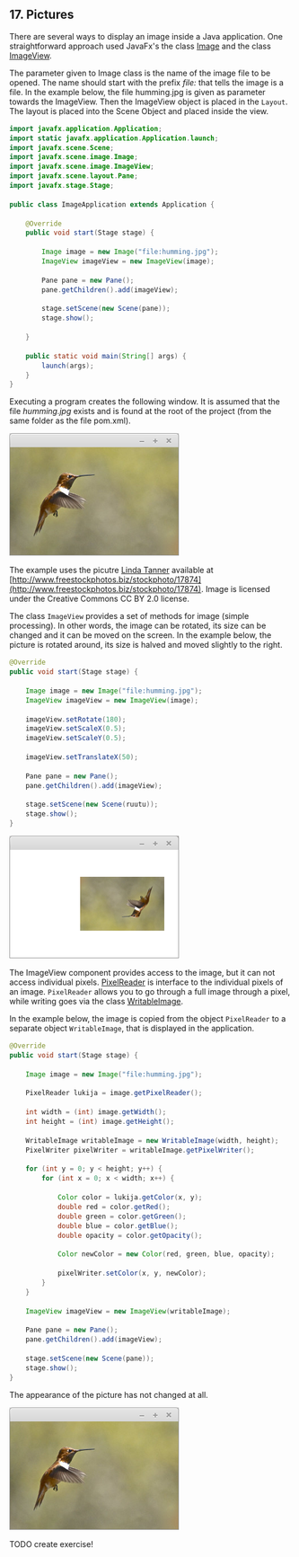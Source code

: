 ## 17. Pictures

There are several ways to display an image inside a Java application. One straightforward approach used JavaFx's the class [Image](https://docs.oracle.com/javafx/2/api/javafx/scene/image/Image.html) and the class [ImageView](https://docs.oracle.com/javase/8/javafx/api/javafx/scene/image/ImageView.html).

The parameter given to Image class is the name of the image file to be opened. The name should start with the prefix *file:* that tells the image is a file. In the example below, the file humming.jpg is given as parameter towards the ImageView. Then the ImageView object is placed in the `Layout`. The layout is placed into the Scene Object and placed inside the view.

```java
import javafx.application.Application;
import static javafx.application.Application.launch;
import javafx.scene.Scene;
import javafx.scene.image.Image;
import javafx.scene.image.ImageView;
import javafx.scene.layout.Pane;
import javafx.stage.Stage;

public class ImageApplication extends Application {

    @Override
    public void start(Stage stage) {

        Image image = new Image("file:humming.jpg");
        ImageView imageView = new ImageView(image);

        Pane pane = new Pane();
        pane.getChildren().add(imageView);

        stage.setScene(new Scene(pane));
        stage.show();

    }

    public static void main(String[] args) {
        launch(args);
    }
}
```

Executing a program creates the following window. It is assumed that the file *humming.jpg* exists and is found at the root of the project (from the same folder as the file pom.xml).

![ImageView](images/17_ImageView.png)

The example uses the picutre [Linda Tanner](https://www.flickr.com/photos/15323831@N05) available at [http://www.freestockphotos.biz/stockphoto/17874](http://www.freestockphotos.biz/stockphoto/17874). Image is licensed under the Creative Commons CC BY 2.0 license.

The class `ImageView` provides a set of methods for image (simple processing). In other words, the image can be rotated, its size can be changed and it can be moved on the screen. In the example below, the picture is rotated around, its size is halved and moved slightly to the right.

```java
@Override
public void start(Stage stage) {

    Image image = new Image("file:humming.jpg");
    ImageView imageView = new ImageView(image);
  
    imageView.setRotate(180);
    imageView.setScaleX(0.5);
    imageView.setScaleY(0.5);
  
    imageView.setTranslateX(50);

    Pane pane = new Pane();
    pane.getChildren().add(imageView);

    stage.setScene(new Scene(ruutu));
    stage.show();
}
```

![ImageView2](images/17_ImageView2.png)

The ImageView component provides access to the image, but it can not access individual pixels. [PixelReader](https://docs.oracle.com/javafx/2/api/javafx/scene/image/PixelReader.html) is interface to the individual pixels of an image. `PixelReader` allows you to go through a full image through a pixel, while writing goes via the class [WritableImage](https://docs.oracle.com/javafx/2/api/javafx/scene/image/WritableImage.html).

In the example below, the image is copied from the object `PixelReader` to a separate object `WritableImage`, that is displayed in the application.

```java
@Override
public void start(Stage stage) {

    Image image = new Image("file:humming.jpg");

    PixelReader lukija = image.getPixelReader();

    int width = (int) image.getWidth();
    int height = (int) image.getHeight();

    WritableImage writableImage = new WritableImage(width, height);
    PixelWriter pixelWriter = writableImage.getPixelWriter();

    for (int y = 0; y < height; y++) {
        for (int x = 0; x < width; x++) {

            Color color = lukija.getColor(x, y);
            double red = color.getRed();
            double green = color.getGreen();
            double blue = color.getBlue();
            double opacity = color.getOpacity();

            Color newColor = new Color(red, green, blue, opacity);

            pixelWriter.setColor(x, y, newColor);
        }
    }

    ImageView imageView = new ImageView(writableImage);

    Pane pane = new Pane();
    pane.getChildren().add(imageView);

    stage.setScene(new Scene(pane));
    stage.show();
}
```

The appearance of the picture has not changed at all.

![ImageView3](images/17_ImageView3.png)

TODO create exercise!
